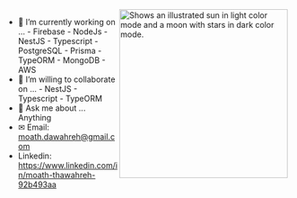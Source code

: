  
   <img alt="Shows an illustrated sun in light color mode and a moon with stars in dark color mode." src="https://i.pinimg.com/originals/56/45/ab/5645ab57b8e979cf2ec5abf1e636089d.gif" width="300" height="300" align="right" >


- 🔭 I’m currently working on ... - Firebase - NodeJs - NestJS - Typescript - PostgreSQL - Prisma - TypeORM - MongoDB - AWS                       
- 👯 I’m willing to collaborate on ... - NestJS - Typescript - TypeORM                   
- 💬 Ask me about ... Anything 
- ✉ Email: moath.dawahreh@gmail.com
- Linkedin: https://www.linkedin.com/in/moath-thawahreh-92b493aa



<!-- ![BarryCarlyons's GitHub stats](https://github-readme-stats.vercel.app/api?username=moathdawahreh&show_icons=true&theme=tokyonight&count_private=true) -->

 
